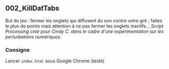 ## 002_KillDatTabs
But du jeu : fermer les onglets qui diffusent du son contre votre gré ; faites le plus de points mais attention à ne pas fermer les onglets inactifs…
*Script Processing créé pour Cindy C. dans le cadre d'une expérimentation sur les perturbations numériques.*

### Consigne
Lancer `index.html` sous Google Chrome (testé)

